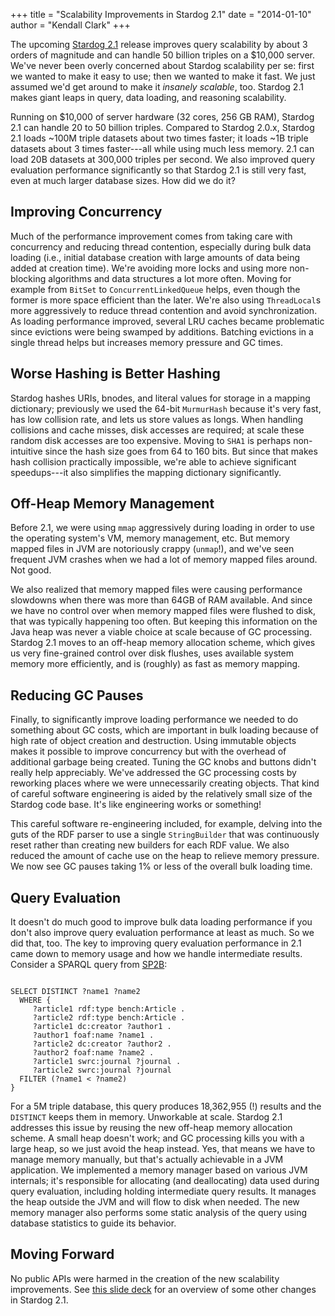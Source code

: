 +++
title = "Scalability Improvements in Stardog 2.1"
date = "2014-01-10" 
author = "Kendall Clark"
+++

The upcoming [Stardog 2.1](http://stardog.com/) release improves
query scalability by about 3 orders of magnitude and can handle 50
billion triples on a $10,000 server.<!--more--> We've never been overly
concerned about Stardog scalability per se: first we wanted to make it
easy to use; then we wanted to make it fast. We just assumed we'd get
around to make it *insanely scalable*, too. Stardog 2.1 makes giant
leaps in query, data loading, and reasoning scalability.

Running on $10,000 of server hardware (32 cores, 256 GB RAM), Stardog
2.1 can handle 20 to 50 billion triples. Compared to Stardog 2.0.x,
Stardog 2.1 loads ~100M triple datasets about two times faster; it
loads ~1B triple datasets about 3 times faster---all while using much
less memory. 2.1 can load 20B datasets at 300,000 triples per
second. We also improved query evaluation performance significantly so
that Stardog 2.1 is still very fast, even at much larger database
sizes. How did we do it?

## Improving Concurrency

Much of the performance improvement comes from taking care with
concurrency and reducing thread contention, especially during bulk
data loading (i.e., initial database creation with large amounts of
data being added at creation time). We're avoiding more locks and
using more non-blocking algorithms and data structures a lot more
often. Moving for example from `BitSet` to `ConcurrentLinkedQueue`
helps, even though the former is more space efficient than the
later. We're also using `ThreadLocal`s more aggressively to reduce
thread contention and avoid synchronization. As loading performance
improved, several LRU caches became problematic since evictions were
being swamped by additions. Batching evictions in a single thread
helps but increases memory pressure and GC times.

## Worse Hashing is Better Hashing

Stardog hashes URIs, bnodes, and literal values for storage in a
mapping dictionary; previously we used the 64-bit `MurmurHash` because
it's very fast, has low collision rate, and lets us store values as
longs. When handling collisions and cache misses, disk accesses are
required; at scale these random disk accesses are too
expensive. Moving to `SHA1` is perhaps non-intuitive since the hash
size goes from 64 to 160 bits. But since that makes hash collision
practically impossible, we're able to achieve significant speedups---it
also simplifies the mapping dictionary significantly.

## Off-Heap Memory Management

Before 2.1, we were using `mmap` aggressively during loading in order to use the operating system's VM, memory management, etc. But memory mapped files in JVM are notoriously crappy (`unmap`!), and we've seen frequent JVM crashes when we had a lot of memory mapped files around. Not good.

We also realized that memory mapped files were causing performance slowdowns when there was more than 64GB of RAM available. And since we have no control over when memory mapped files were flushed to disk, that was typically happening too often. But keeping this information on the Java heap was never a viable choice at scale because of GC processing. Stardog 2.1 moves to an off-heap memory allocation scheme, which gives us very fine-grained control over disk flushes, uses available system memory more efficiently, and is (roughly) as fast as memory mapping.

## Reducing GC Pauses

Finally, to significantly improve loading performance we needed to do
something about GC costs, which are important in bulk loading because
of high rate of object creation and destruction. Using immutable
objects makes it possible to improve concurrency but with the overhead
of additional garbage being created. Tuning the GC knobs and buttons
didn't really help appreciably. We've addressed the GC processing
costs by reworking places where we were unnecessarily creating
objects. That kind of careful software engineering is aided by the
relatively small size of the Stardog code base. It's like engineering
works or something!

This careful software re-engineering included, for example, delving
into the guts of the RDF parser to use a single `StringBuilder` that
was continuously reset rather than creating new builders for each RDF
value. We also reduced the amount of cache use on the heap to relieve
memory pressure. We now see GC pauses taking 1% or less of the overall
bulk loading time.

## Query Evaluation

It doesn't do much good to improve bulk data loading performance if
you don't also improve query evaluation performance at least as
much. So we did that, too. The key to improving query evaluation
performance in 2.1 came down to memory usage and how we handle
intermediate results. Consider a SPARQL query from
[SP2B](http://dbis.informatik.uni-freiburg.de/forschung/projekte/SP2B/):

<pre><code class="sparql">
SELECT DISTINCT ?name1 ?name2
  WHERE {
     ?article1 rdf:type bench:Article .
     ?article2 rdf:type bench:Article .
     ?article1 dc:creator ?author1 .
     ?author1 foaf:name ?name1 .
     ?article2 dc:creator ?author2 .
     ?author2 foaf:name ?name2 .
     ?article1 swrc:journal ?journal .
     ?article2 swrc:journal ?journal
  FILTER (?name1 &lt; ?name2)
}</code></pre>

For a 5M triple database, this query produces 18,362,955 (!) results
and the `DISTINCT` keeps them in memory. Unworkable at scale. Stardog
2.1 addresses this issue by reusing the new off-heap memory allocation
scheme. A small heap doesn't work; and GC processing kills you with a
large heap, so we just avoid the heap instead. Yes, that means we have
to manage memory manually, but that's actually achievable in a JVM
application. We implemented a memory manager based on various JVM
internals; it's responsible for allocating (and deallocating) data
used during query evaluation, including holding intermediate query
results. It manages the heap outside the JVM and will flow to disk
when needed. The new memory manager also performs some static analysis
of the query using database statistics to guide its behavior.

## Moving Forward

No public APIs were harmed in the creation of the new scalability
improvements. See
[this slide deck](http://presentboldly.com/kendall/stardog-21) for an
overview of some other changes in Stardog 2.1.
